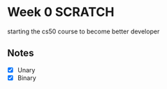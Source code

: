 # Week 0 SCRATCH
starting the cs50 course to become better developer

## Notes

- [x] Unary
- [x] Binary
